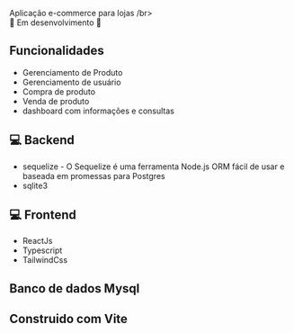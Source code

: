 Aplicação e-commerce para lojas /br>
</br>
🚧 Em desenvolvimento 🚧</br>

## Funcionalidades 

* Gerenciamento de Produto
* Gerenciamento de usuário
* Compra de produto
* Venda de produto
* dashboard com informações e consultas


## 💻 Backend </br>

* sequelize -  O Sequelize é uma ferramenta Node.js ORM fácil de usar e baseada em promessas para Postgres </br>
* sqlite3</br>


## 💻 Frontend</br>
* ReactJs</br>
* Typescript</br>
* TailwindCss</br>

## Banco de dados Mysql </br>

## Construido com Vite
